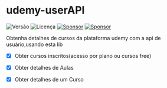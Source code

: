 # udemy-userAPI


![Versão](https://img.shields.io/badge/version-0.2.6-orange)
![Licença](https://img.shields.io/badge/license-MIT-orange)
[![Sponsor](https://img.shields.io/badge/💲Donate-yellow)](https://apoia.se/paulocesar-dev404)
[![Sponsor](https://img.shields.io/badge/Documentation-green)](https://github.com/PauloCesar-dev404/udemy-userAPI/wiki)


Obtenha detalhes de cursos da plataforma udemy com a api de usuário,usando esta lib


- [x] Obter cursos inscritos(acesso por plano ou cursos free)
- [x] Obter detalhes de Aulas
- [x] Obter detalhes de um Curso

